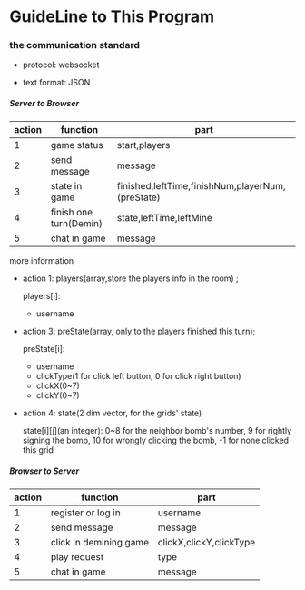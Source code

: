# GuideLine to This Program

### the communication standard

- protocol: websocket


- text format: JSON

##### Server to Browser

| action | function               | part                                     |
| ------ | ---------------------- | ---------------------------------------- |
| 1      | game status            | start,players                            |
| 2      | send message           | message                                  |
| 3      | state in game          | finished,leftTime,finishNum,playerNum,(preState) |
| 4      | finish one turn(Demin) | state,leftTime,leftMine                  |
| 5      | chat in game           | message                                  |

more information

- action 1: players(array,store the players info in the room) ; 

  players[i]: 

  - username

- action 3: preState(array, only to the players finished this turn); 

  preState[i]:

  - username
  - clickType(1 for click left button, 0 for click right button)
  - clickX(0~7)
  - clickY(0~7)

- action 4: state(2 dim vector, for the grids' state)

  state[i]\[j](an integer): 0~8 for the neighbor bomb's number, 9 for rightly signing the bomb, 10 for wrongly clicking the bomb, -1 for none clicked this grid

##### Browser to Server

| action | function               | part                    |
| ------ | ---------------------- | ----------------------- |
| 1      | register or log in     | username                |
| 2      | send message           | message                 |
| 3      | click in demining game | clickX,clickY,clickType |
| 4      | play request           | type                    |
| 5      | chat in game           | message                 |

